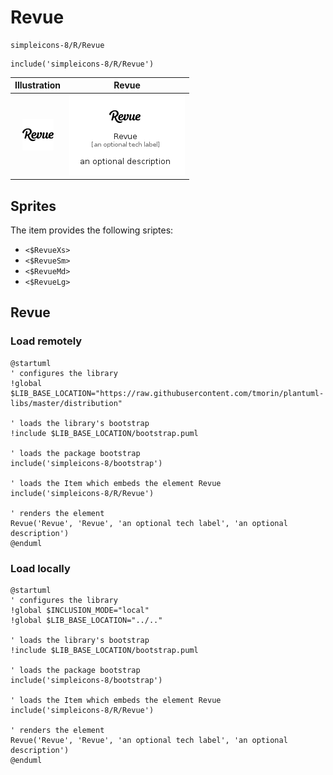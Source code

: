 # Revue


```text
simpleicons-8/R/Revue
```

```text
include('simpleicons-8/R/Revue')
```



| Illustration | Revue |
| :---: | :---: |
| ![illustration for Illustration](../../simpleicons-8/R/Revue.png) | ![illustration for Revue](../../simpleicons-8/R/Revue.Local.png) |



## Sprites
The item provides the following sriptes:

- `<$RevueXs>`
- `<$RevueSm>`
- `<$RevueMd>`
- `<$RevueLg>`





## Revue

### Load remotely
```plantuml
@startuml
' configures the library
!global $LIB_BASE_LOCATION="https://raw.githubusercontent.com/tmorin/plantuml-libs/master/distribution"

' loads the library's bootstrap
!include $LIB_BASE_LOCATION/bootstrap.puml

' loads the package bootstrap
include('simpleicons-8/bootstrap')

' loads the Item which embeds the element Revue
include('simpleicons-8/R/Revue')

' renders the element
Revue('Revue', 'Revue', 'an optional tech label', 'an optional description')
@enduml
```

### Load locally
```plantuml
@startuml
' configures the library
!global $INCLUSION_MODE="local"
!global $LIB_BASE_LOCATION="../.."

' loads the library's bootstrap
!include $LIB_BASE_LOCATION/bootstrap.puml

' loads the package bootstrap
include('simpleicons-8/bootstrap')

' loads the Item which embeds the element Revue
include('simpleicons-8/R/Revue')

' renders the element
Revue('Revue', 'Revue', 'an optional tech label', 'an optional description')
@enduml
```

